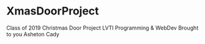 # XmasDoorProject
Class of 2019 Christmas Door Project LVTI Programming &amp; WebDev 
Brought to you Asheton Cady